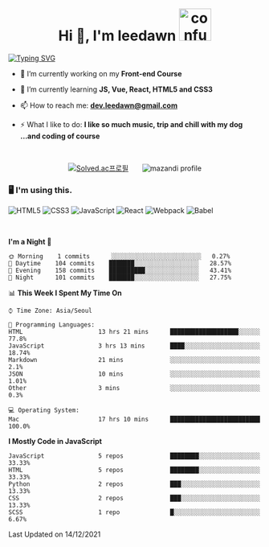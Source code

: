 <h1 align="center">Hi 👋, I'm leedawn <img src="https://emoji.gg/assets/emoji/5041-confusedcat.png" width="64px" height="64px" alt="confusedCat"></h1>

[![Typing SVG](https://readme-typing-svg.herokuapp.com?color=%23FCC419&center=true&vCenter=true&width=854&height=72&lines=Welcome+to+my+Github+Profile!;I'm+a+Front+end+developer;I'm+Growing+programmer)](https://git.io/typing-svg)

- 🔭 I’m currently working on my **Front-end Course**

- 🌱 I’m currently learning **JS, Vue, React, HTML5 and CSS3**

- 📫 How to reach me: **dev.leedawn@gmail.com**

- ⚡ What I like to do: **I like so much music, trip and chill with my dog ...and coding of course**  
<br />

<div align="center">

[![Solved.ac프로필](http://mazassumnida.wtf/api/v2/generate_badge?boj=leedawn)](https://solved.ac/leedawn) &nbsp;&nbsp;&nbsp;&nbsp;&nbsp; ![mazandi profile](http://mazandi.herokuapp.com/api?handle=leedawn&theme=cold)

</div>

<h3>🖥 I'm using this.</h3>

![HTML5](https://img.shields.io/badge/HTML5-E34F26?style=for-the-badge&logo=html5&logoColor=white)
![CSS3](https://img.shields.io/badge/CSS3-1572B6?style=for-the-badge&logo=css3&logoColor=white)
![JavaScript](https://img.shields.io/badge/JavaScript-323330?style=for-the-badge&logo=javascript&logoColor=F7DF1E)
![React](https://img.shields.io/badge/React-20232A?style=for-the-badge&logo=react&logoColor=61DAFB)
![Webpack](https://img.shields.io/badge/Webpack-8DD6F9?style=for-the-badge&logo=webpack&logoColor=white)
![Babel](https://img.shields.io/badge/Babel-F9DC3E?style=for-the-badge&logo=Babel&logoColor=white)

<br />

<!--START_SECTION:waka-->
**I'm a Night 🦉** 

```text
🌞 Morning    1 commits      ░░░░░░░░░░░░░░░░░░░░░░░░░   0.27% 
🌆 Daytime    104 commits    ███████░░░░░░░░░░░░░░░░░░   28.57% 
🌃 Evening    158 commits    ██████████░░░░░░░░░░░░░░░   43.41% 
🌙 Night      101 commits    ███████░░░░░░░░░░░░░░░░░░   27.75%

```


📊 **This Week I Spent My Time On** 

```text
⌚︎ Time Zone: Asia/Seoul

💬 Programming Languages: 
HTML                     13 hrs 21 mins      ███████████████████░░░░░░   77.8% 
JavaScript               3 hrs 13 mins       ████░░░░░░░░░░░░░░░░░░░░░   18.74% 
Markdown                 21 mins             ░░░░░░░░░░░░░░░░░░░░░░░░░   2.1% 
JSON                     10 mins             ░░░░░░░░░░░░░░░░░░░░░░░░░   1.01% 
Other                    3 mins              ░░░░░░░░░░░░░░░░░░░░░░░░░   0.3%

💻 Operating System: 
Mac                      17 hrs 10 mins      █████████████████████████   100.0%

```

**I Mostly Code in JavaScript** 

```text
JavaScript               5 repos             ████████░░░░░░░░░░░░░░░░░   33.33% 
HTML                     5 repos             ████████░░░░░░░░░░░░░░░░░   33.33% 
Python                   2 repos             ███░░░░░░░░░░░░░░░░░░░░░░   13.33% 
CSS                      2 repos             ███░░░░░░░░░░░░░░░░░░░░░░   13.33% 
SCSS                     1 repo              █░░░░░░░░░░░░░░░░░░░░░░░░   6.67%

```



 Last Updated on 14/12/2021
<!--END_SECTION:waka-->
